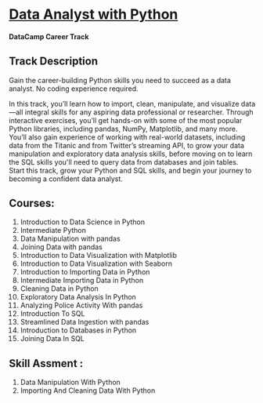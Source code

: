 # [Data Analyst with Python](https://learn.datacamp.com/career-tracks/data-analyst-with-python)

#### DataCamp Career Track

## Track Description

Gain the career-building Python skills you need to succeed as a data analyst. No coding experience required.

In this track, you’ll learn how to import, clean, manipulate, and visualize data—all integral skills for any aspiring data professional or researcher. Through interactive exercises, you’ll get hands-on with some of the most popular Python libraries, including pandas, NumPy, Matplotlib, and many more. You’ll also gain experience of working with real-world datasets, including data from the Titanic and from Twitter’s streaming API, to grow your data manipulation and exploratory data analysis skills, before moving on to learn the SQL skills you'll need to query data from databases and join tables. Start this track, grow your Python and SQL skills, and begin your journey to becoming a confident data analyst.


## Courses:
1. Introduction to Data Science in Python
2. Intermediate Python
3. Data Manipulation with pandas
4. Joining Data with pandas
5. Introduction to Data Visualization with Matplotlib
6. Introduction to Data Visualization with Seaborn
7. Introduction to Importing Data in Python
8. Intermediate Importing Data in Python
9. Cleaning Data in Python
10. Exploratory Data Analysis In Python
11. Analyzing Police Activity With pandas
12. Introduction To SQL
13. Streamlined Data Ingestion with pandas
14. Introduction to Databases in Python
15. Joining Data In SQL





## Skill Assment :

1. Data Manipulation With Python
2. Importing And Cleaning Data With Python











